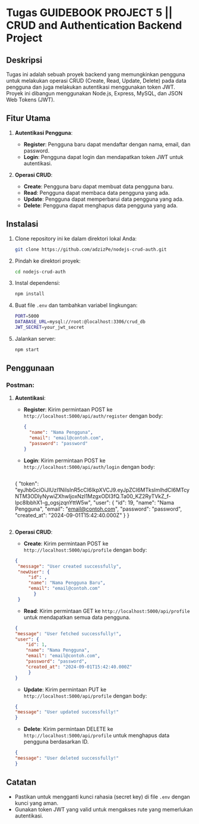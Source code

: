 # Tugas GUIDEBOOK PROJECT 5 || CRUD and Authentication Backend Project

## Deskripsi

Tugas ini adalah sebuah proyek backend yang memungkinkan pengguna untuk melakukan operasi CRUD (Create, Read, Update, Delete) pada data pengguna dan juga melakukan autentikasi menggunakan token JWT. Proyek ini dibangun menggunakan Node.js, Express, MySQL, dan JSON Web Tokens (JWT).

## Fitur Utama

1. **Autentikasi Pengguna**:
   - **Register**: Pengguna baru dapat mendaftar dengan nama, email, dan password.
   - **Login**: Pengguna dapat login dan mendapatkan token JWT untuk autentikasi.

2. **Operasi CRUD**:
   - **Create**: Pengguna baru dapat membuat data pengguna baru.
   - **Read**: Pengguna dapat membaca data pengguna yang ada.
   - **Update**: Pengguna dapat memperbarui data pengguna yang ada.
   - **Delete**: Pengguna dapat menghapus data pengguna yang ada.

## Instalasi

1. Clone repository ini ke dalam direktori lokal Anda:
   ```bash
   git clone https://github.com/adzizPe/nodejs-crud-auth.git
   ```

2. Pindah ke direktori proyek:
   ```bash  
   cd nodejs-crud-auth
   ```

3. Instal dependensi:
   ```bash
   npm install
   ```

4. Buat file `.env` dan tambahkan variabel lingkungan:
   ```bash
   PORT=5000
   DATABASE_URL=mysql://root:@localhost:3306/crud_db
   JWT_SECRET=your_jwt_secret

   ```  

5. Jalankan server:
   ```bash
   npm start
   ```

## Penggunaan

### Postman:

1. **Autentikasi**:
   - **Register**: Kirim permintaan POST ke `http://localhost:5000/api/auth/register` dengan body:
     ```json    
     {
       "name": "Nama Pengguna",
       "email": "email@contoh.com",
       "password": "password"
     }
     ```
   - **Login**: Kirim permintaan POST ke `http://localhost:5000/api/auth/login` dengan body:
     ```json
    {
    "token": "eyJhbGciOiJIUzI1NiIsInR5cCI6IkpXVCJ9.eyJpZCI6MTksImlhdCI6MTcyNTM3ODIyNywiZXhwIjoxNzI1MzgxODI3fQ.Ta00_KZ2RyTVkZ_f-lpc8lbbhX1-g_ogsjzqnYttW5w",
    "user": {
    "id": 19,
    "name": "Nama Pengguna",
    "email": "email@contoh.com",
    "password": "password",
    "created_at": "2024-09-01T15:42:40.000Z"
    }
    }   
    ```

2. **Operasi CRUD**:
   - **Create**: Kirim permintaan POST ke `http://localhost:5000/api/profile` dengan body:
   ```json
   {
    "message": "User created successfully",
    "newUser": {
        "id": ,
        "name": "Nama Pengguna Baru",
        "email": "email@contoh.com"
          }   
    }
    ```

    - **Read**: Kirim permintaan GET ke `http://localhost:5000/api/profile` untuk mendapatkan semua data pengguna.
    ```json
   {
    "message": "User fetched successfully!",
    "user": {
        "id": 1,
        "name": "Nama Pengguna",
        "email": "email@contoh.com",
        "password": "password",
        "created_at": "2024-09-01T15:42:40.000Z"
         }
    }
    ```

    - **Update**: Kirim permintaan PUT ke `http://localhost:5000/api/profile` dengan body:
     ```json
    {
    "message": "User updated successfully!"
    }
    ``` 

    - **Delete**: Kirim permintaan DELETE ke `http://localhost:5000/api/profile` untuk menghapus data pengguna berdasarkan ID.
    ```json
    {
    "message": "User deleted successfully!"
    }
    ```     

## Catatan
- Pastikan untuk mengganti kunci rahasia (secret key) di file `.env` dengan kunci yang aman.
- Gunakan token JWT yang valid untuk mengakses rute yang memerlukan autentikasi.        
